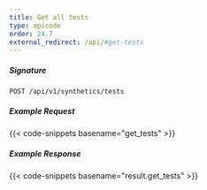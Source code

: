 ```yaml
---
title: Get all tests
type: apicode
order: 24.7
external_redirect: /api/#get-tests
---
```


##### Signature
`POST /api/v1/synthetics/tests`

##### Example Request

{{< code-snippets basename="get_tests" >}}

##### Example Response

{{< code-snippets basename="result.get_tests" >}}
